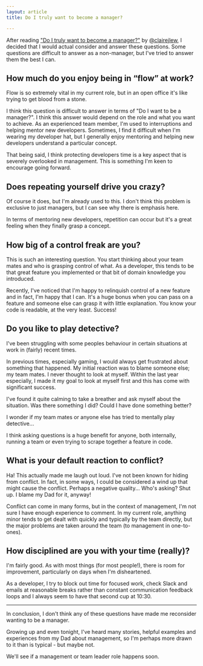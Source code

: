 ```yaml
---
layout: article
title: Do I truly want to become a manager?

---
```


After reading ["Do I truly want to become a manager?"](https://knowyourteam.com/blog/2019/03/20/do-i-truly-want-to-become-a-manager/) by [@clairejlew](https://twitter.com/clairejlew), I decided that I would actual consider and answer these questions. Some questions are difficult to answer as a non-manager, but I've tried to answer them the best I can.

## How much do you enjoy being in “flow” at work?
Flow is so extremely vital in my current role, but in an open office it's like trying to get blood from a stone.

I think this question is difficult to answer in terms of "Do I want to be a manager?". I think this answer would depend on the role and what you want to achieve. As an experienced team member, I'm used to interruptions and helping mentor new developers. Sometimes, I find it difficult when I'm wearing my developer hat, but I generally enjoy mentoring and helping new developers understand a particular concept.

That being said, I think protecting developers time is a key aspect that is severely overlooked in management. This is something I'm keen to encourage going forward.

## Does repeating yourself drive you crazy?
Of course it does, but I'm already used to this. I don't think this problem is exclusive to just managers, but I can see why there is emphasis here.

In terms of mentoring new developers, repetition can occur but it's a great feeling when they finally grasp a concept.

## How big of a control freak are you?
This is such an interesting question. You start thinking about your team mates and who is grasping control of what. As a developer, this tends to be that great feature you implemented or that bit of domain knowledge you introduced.

Recently, I've noticed that I'm happy to relinquish control of a new feature and in fact, I'm happy that I can. It's a huge bonus when you can pass on a feature and someone else can grasp it with little explanation. You know your code is readable, at the very least. Success!

## Do you like to play detective?
I've been struggling with some peoples behaviour in certain situations at work in (fairly) recent times. 

In previous times, especially gaming, I would always get frustrated about something that happened. My initial reaction was to blame someone else; my team mates. I never thought to look at myself. Within the last year especially, I made it my goal to look at myself first and this has come with significant success.

I've found it quite calming to take a breather and ask myself about the situation. Was there something I did? Could I have done something better?

I wonder if my team mates or anyone else has tried to mentally play detective...

I think asking questions is a huge benefit for anyone, both internally, running a team or even trying to scrape together a feature in code.

## What is your default reaction to conflict?
Ha! This actually made me laugh out loud. I've not been known for hiding from conflict. In fact, in some ways, I could be considered a wind up that might cause the conflict. Perhaps a negative quality... Who's asking? Shut up. I blame my Dad for it, anyway!

Conflict can come in many forms, but in the context of management, I'm not sure I have enough experience to comment. In my current role, anything minor tends to get dealt with quickly and typically by the team directly, but the major problems are taken around the team (to management in one-to-ones).

## How disciplined are you with your time (really)?
I'm fairly good. As with most things (for most people!), there is room for improvement, particularly on days when I'm disheartened.

As a developer, I try to block out time for focused work, check Slack and emails at reasonable breaks rather than constant communication feedback loops and I always seem to have that second cup at 10:30.

---

In conclusion, I don't think any of these questions have made me reconsider wanting to be a manager.

Growing up and even tonight, I've heard many stories, helpful examples and experiences from my Dad about management, so I'm perhaps more drawn to it than is typical - but maybe not.

We'll see if a management or team leader role happens soon.
